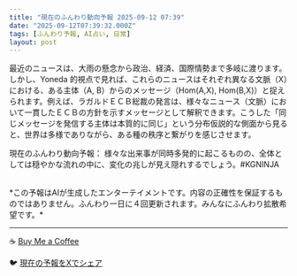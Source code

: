 ```yaml
---
title: "現在のふんわり動向予報 2025-09-12 07:39"
date: "2025-09-12T07:39:32.000Z"
tags: [ふんわり予報, AI占い, 日常]
layout: post
---
```


最近のニュースは、大雨の懸念から政治、経済、国際情勢まで多岐に渡ります。しかし、Yoneda 的視点で見れば、これらのニュースはそれぞれ異なる文脈（X）における、ある主体（A, B）からのメッセージ（Hom(A,X), Hom(B,X)）と捉えられます。例えば、ラガルドＥＣＢ総裁の発言は、様々なニュース（文脈）において一貫したＥＣＢの方針を示すメッセージとして解釈できます。こうした「同じメッセージを発信する主体は本質的に同じ」という分布仮説的な側面から見ると、世界は多様でありながら、ある種の秩序と繋がりを感じさせます。


現在のふんわり動向予報：
様々な出来事が同時多発的に起こるものの、全体としては穏やかな流れの中に、変化の兆しが見え隠れするでしょう。#KGNINJA

<br>
*この予報はAIが生成したエンターテイメントです。内容の正確性を保証するものではありません。ふんわり一日に４回更新されます。みんなにふんわり拡散希望です。*

---
☕️ [Buy Me a Coffee](https://www.buymeacoffee.com/kgninja)

🐦 [現在の予報をXでシェア](https://twitter.com/intent/tweet?text=%E7%8F%BE%E5%9C%A8%E3%81%AE%E3%81%B5%E3%82%93%E3%82%8F%E3%82%8A%E4%BA%88%E5%A0%B1%3A%20%E3%80%8C%E6%9C%80%E8%BF%91%E3%81%AE%E3%83%8B%E3%83%A5%E3%83%BC%E3%82%B9%E3%81%AF%E3%80%81%E5%A4%A7%E9%9B%A8%E3%81%AE%E6%87%B8%E5%BF%B5%E3%81%8B%E3%82%89%E6%94%BF%E6%B2%BB%E3%80%81%E7%B5%8C%E6%B8%88%E3%80%81%E5%9B%BD%E9%9A%9B%E6%83%85%E5%8B%A2%E3%81%BE%E3%81%A7%E5%A4%9A%E5%B2%90%E3%81%AB%E6%B8%A1%E3%82%8A%E3%81%BE%E3%81%99%E3%80%82%E3%80%8D%23KGNINJA%20%E7%B6%9A%E3%81%8D%E3%81%AF%E3%83%96%E3%83%AD%E3%82%B0%E3%81%A7%EF%BC%81%F0%9F%91%87&url=https%3A%2F%2Fkg-ninja.github.io%2FFunwariyoso%2F)
